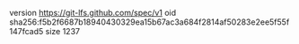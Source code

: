 version https://git-lfs.github.com/spec/v1
oid sha256:f5b2f6687b18940430329ea15b67ac3a684f2814af50283e2ee5f55f147fcad5
size 1237
